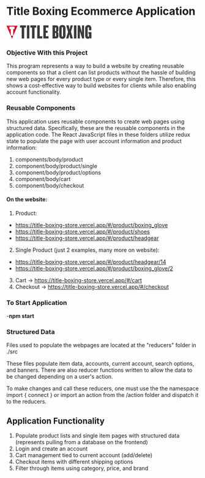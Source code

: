 # Title Boxing Ecommerce Application
![Title Boxing Logo](https://raw.githubusercontent.com/BrianDriscollCode/title_boxing_store/master/src/images/logo_titleboxingretail.jpg)

### Objective With this Project

This program represents a way to build a website by creating reusable components so that a client can list products without the hassle of building new web pages for every product type or every single item. Therefore, this shows a cost-effective way to build websites for clients while also enabling account functionality. 

### Reusable Components

This application uses reusable components to create web pages using structured data. Specifically, these are the reusable components in the application code. The React JavaScript files in these folders utilize redux state to populate the page with user account information and product information:

1. components/body/product
2. component/body/product/single
3. component/body/product/options
4. component/body/cart
5. component/body/checkout

#### On the website: 

1. Product:
- https://title-boxing-store.vercel.app/#/product/boxing_glove
- https://title-boxing-store.vercel.app/#/product/shoes
-  https://title-boxing-store.vercel.app/#/product/headgear
2. Single Product (just 2 examples, many more on website):
- https://title-boxing-store.vercel.app/#/product/headgear/14
- https://title-boxing-store.vercel.app/#/product/boxing_glove/2
3. Cart -> https://title-boxing-store.vercel.app/#/cart
4. Checkout -> https://title-boxing-store.vercel.app/#/checkout

### To Start Application 

-**npm start**

### Structured Data 

Files used to populate the webpages are located at the "reducers" folder in ./src 

These files populate item data, accounts, current account, search options, and banners. There are also reducer functions written to allow the data to be changed depending on a user's action. 

To make changes and call these reducers, one must use the the namespace import { connect } or import an action from the /action folder and dispatch it to the reducers.

## Application Functionality

1. Populate product lists and single item pages with structured data (represents pulling from a database on the frontend)
2. Login and create an account
3. Cart management tied to current account (add/delete)
4. Checkout items with different shipping options
5. Filter through items using category, price, and brand


